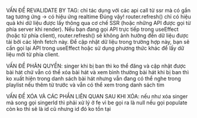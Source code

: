 VẤN ĐỀ REVALIDATE BY TAG:
chỉ tác dụng với các api call từ ssr mà có gắn tag tương ứng -> có hiệu ứng realtime
Đúng vậy! router.refresh() chỉ có hiệu quả khi dữ liệu được lấy thông qua cơ chế SSR (hoặc những API được gọi từ phía server khi render). Nếu bạn đang gọi API trực tiếp trong useEffect (hoặc từ phía client), router.refresh() sẽ không ảnh hưởng đến dữ liệu được tải bởi các lệnh fetch này. Để cập nhật dữ liệu trong trường hợp này, bạn sẽ cần gọi lại API trong useEffect hoặc sử dụng phương thức khác để lấy dữ liệu mới từ phía client.

VẤN ĐỀ PHÂN QUYỀN:
singer khi bị ban thì ko thể đăng và cập nhật được bài hát chứ vẫn có thể xóa bài hát và xem bình thường
bài hát khi bị ban thì ko xuất hiện trong danh sách bài hát nhưng vẫn đang có thể nghe trong playlist nếu thêm từ trước và vẫn có thể xem trong danh sách tim

VẤN ĐỀ XÓA VÀ CÁC PHẦN LIÊN QUAN SAU KHI XÓA:
nếu như xóa singer mà song gọi singerId thì phải xử lý ở fe vì be gọi ra là null nếu gọi populate còn ko thì sẽ là id cũ nhưng id đó ko tồn tại
